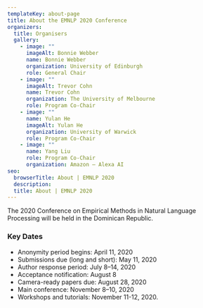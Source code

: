 ```yaml
---
templateKey: about-page
title: About the EMNLP 2020 Conference
organizers:
  title: Organisers
  gallery:
    - image: ""
      imageAlt: Bonnie Webber
      name: Bonnie Webber
      organization: University of Edinburgh
      role: General Chair
    - image: ""
      imageAlt: Trevor Cohn
      name: Trevor Cohn
      organization: The University of Melbourne
      role: Program Co-Chair
    - image: ""
      name: Yulan He
      imageAlt: Yulan He
      organization: University of Warwick
      role: Program Co-Chair
    - image: ""
      name: Yang Liu
      role: Program Co-Chair
      organization: Amazon – Alexa AI
seo:
  browserTitle: About | EMNLP 2020
  description: 
  title: About | EMNLP 2020
---
```

The 2020 Conference on Empirical Methods in Natural Language Processing will be held in the Dominican Republic.

### Key Dates
* Anonymity period begins: April 11, 2020
* Submissions due (long and short): May 11, 2020
* Author response period: July 8–14, 2020
* Acceptance notification:  August 8
* Camera-ready papers due: August 28, 2020
* Main conference: November 8–10, 2020
* Workshops and tutorials: November 11-12, 2020.